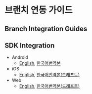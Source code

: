 # 브랜치 연동 가이드
## Branch Integration Guides

## SDK Integration
 * Android
    * [English](https://docs.branch.io/pages/apps/android/), [한국어번역본](apps/android.md)
 * iOS
    * [English](https://docs.branch.io/pages/apps/ios/), [한국어번역본(드래프트)](https://docs.branch.io/kr/branch-ios/)
 * Web
    * [English](https://docs.branch.io/pages/web/integrate/), [한국어번역본(드래프트)](https://docs.google.com/document/d/1TztAC9mBpcAfoRgxnlhEQ5KkGs9d-zsSCZsLFE0sVcs)
